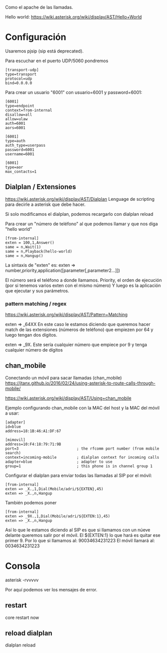 Como el apache de las llamadas.

Hello world:
https://wiki.asterisk.org/wiki/display/AST/Hello+World

# Configuración
Usaremos pjsip (sip está deprecated).

Para escuchar en el puerto UDP/5060 pondremos
```
[transport-udp]
type=transport
protocol=udp
bind=0.0.0.0
```

Para crear un usuario "6001" con usuario=6001 y password=6001:
```
[6001]
type=endpoint
context=from-internal
disallow=all
allow=ulaw
auth=6001
aors=6001

[6001]
type=auth
auth_type=userpass
password=6001
username=6001

[6001]
type=aor
max_contacts=1
```

## Dialplan / Extensiones
https://wiki.asterisk.org/wiki/display/AST/Dialplan
Lenguage de scripting para decirle a asterisk que debe hacer.

Si solo modificamos el dialplan, podemos recargarlo con
dialplan reload

Para crear un "número de teléfono" al que podemos llamar y que nos diga "hello world"
```
[from-internal]
exten = 100,1,Answer()
same = n,Wait(1)
same = n,Playback(hello-world)
same = n,Hangup()
```

La sintaxis de "exten" es:
exten => number,priority,application([parameter[,parameter2...]])

El número será el teléfono a donde llamamos.
Priority, el orden de ejecución (por si tenemos varios exten con el mismo número)
Y luego es la aplicación que ejecutar y sus parámetros.


### pattern matching / regex
https://wiki.asterisk.org/wiki/display/AST/Pattern+Matching

exten => _64XX
En este caso le estamos diciendo que queremos hacer match de las extensiones (números de teléfono) que empiezen por 64 y luego tengan dos dígitos.

exten => _9X.
Este sería cualquier número que empiece por 9 y tenga cualquier número de dígitos

## chan_mobile
Conectando un móvil para sacar llamadas (chan_mobile)
https://jtanx.github.io/2016/02/24/using-asterisk-to-route-calls-through-mobile/

https://wiki.asterisk.org/wiki/display/AST/Using+chan_mobile

Ejemplo configurando chan_mobile con la MAC del host y la MAC del móvil a usar:
```
[adapter]
id=blue
address=18:1B:46:A1:DF:67

[mimovil]
address=10:F4:18:79:71:9B
port=3                          ; the rfcomm port number (from mobile search)
context=incoming-mobile         ; dialplan context for incoming calls
adapter=blue                    ; adapter to use
group=1                         ; this phone is in channel group 1
```


Configurar el dialplan para enviar todas las llamadas al SIP por el móvil:
```
[from-internal]
exten => _X.,1,Dial(Mobile/adri/${EXTEN},45)
exten => _X.,n,Hangup
```

También podemos poner
```
[from-internal]
exten => _9X.,1,Dial(Mobile/adri/${EXTEN:1},45)
exten => _X.,n,Hangup
```
Así lo que le estamos diciendo al SIP es que si llamamos con un núeve delante queremos salir por el móvil.
El ${EXTEN:1} lo que hará es quitar ese primer 9.
Por lo que si llamamos al:
90034634231223
El móvil llamará al:
0034634231223




# Consola
asterisk -rvvvvv

Por aquí podemos ver los mensajes de error.

## restart
core restart now

## reload dialplan
dialplan reload
